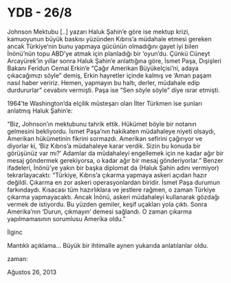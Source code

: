 # YDB - 26/8
Johnson Mektubu [..] yazarı Haluk Şahin’e göre 
ise mektup krizi, kamuoyunun büyük baskısı yüzünden Kıbrıs’a müdahale 
etmesi gereken ancak Türkiye’nin bunu yapmaya gücünün olmadığını gayet 
iyi bilen İnönü’nün topu ABD’ye atmak için planladığı bir ‘oyun’du. 
Çünkü Cüneyt Arcayürek’in yıllar sonra Haluk Şahin’e anlattığına göre, 
İsmet Paşa, Dışişleri Bakanı Feridun Cemal Erkin’e “Çağır Amerikan 
Büyükelçisi’ni, adaya çıkacağımızı söyle” demiş, Erkin hayretler içinde 
kalmış ve ‘Aman paşam nasıl haber veririz. Hemen, yapmayın bu haltı, 
derler, müdahale edip durdururlar” cevabını vermişti. Paşa ise “Sen 
söyle söyle” diye ısrar etmişti.

 1964’te Washington’da elçilik müsteşarı olan İlter Türkmen ise şunları anlatmış Haluk Şahin’e:

 “Biz, Johnson’ın mektubunu tahrik ettik. Hükümet böyle bir notanın 
gelmesini bekliyordu. İsmet Paşa’nın hakikaten müdahaleye niyeti 
olsaydı, Amerikan hükümetinin fikrini sormazdı. Amerikan sefirini 
çağırıyor ve diyorlar ki, ‘Biz Kıbrıs’a müdahaleye karar verdik. Sizin 
bu konuda bir görüşünüz var mı?’ Adamlar da müdahaleyi engellemek için 
ne kadar ağır bir mesaj göndermek gerekiyorsa, o kadar ağır bir mesaj 
gönderiyorlar.” Benzer ifadeleri, İnönü’ye yakın bir başka diplomat da 
(Haluk Şahin adını vermiyor) tekrarlayacaktı: “Türkiye, Kıbrıs’a çıkarma
 yapmaya askeri açıdan hazır değildi. Çıkarma en zor askeri 
operasyonlardan biridir. İsmet Paşa durumun farkındaydı. Kısacası tüm 
hazırlıklara ve jestlere rağmen, o zaman Türkiye çıkarma yapmayacaktı. 
Ancak İnönü, askeri müdahaleyi kullanarak gözdağı vermek de istiyordu. 
Bu yüzden gemiler, keşif uçakları yola çıktı. Sonra Amerika’nın ‘Durun, 
çıkmayın’ demesi sağlandı. O zaman çıkarma yapılmamasının sorumlusu 
Amerika oldu.”

İlginc

Mantıklı açıklama... Büyük bir ihtimalle aynen yukarıda anlatılanlar  oldu. 








zaman:

Ağustos 26, 2013










